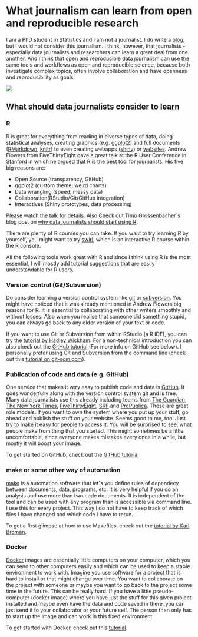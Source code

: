 # What journalism can learn from open and reproducible research

I am a PhD student in Statistics and I am not a journalist. I do write a
[blog](http://heidiseibold.github.io/), but I would not consider this
journalism.  I think, however, that journalists - especially data journalists
and researchers can learn a great deal from one another. And I think that open
and reproducible data journalism can use the same tools and workflows as open
and reproducible science, because both investigate complex topics, often
involve collaboration and have openness and reproducibility as goals.

![](https://upload.wikimedia.org/wikipedia/commons/f/f4/Campagnolo_Tool_Kit_Super_Record_Wooden_Box_Nr._16.jpg) 

## What should data journalists consider to learn
### R
R is great for everything from reading in diverse types of data, doing
statistical analyses, creating graphics (e.g.
[ggplot2](http://docs.ggplot2.org/current/)) and full documents
([RMarkdown](http://rmarkdown.rstudio.com/), [knitr](http://yihui.name/knitr/))
to even creating webapps
([shiny](http://rmarkdown.rstudio.com/authoring_shiny.html)) or
[websites](http://rmarkdown.rstudio.com/rmarkdown_websites.html).  Andrew
Flowers from FiveThirtyEight gave a great talk at the R User Conference in
Stanford in which he argued that R is the best tool for journalists. His five
big reasons are:

- Open Source (transparency, GitHub)
- ggplot2 (custom theme, weird charts)
- Data wrangling (speed, messy data)
- Collaboration(RStudio/Git/GitHub integration)
- Interactives (Shiny prototypes, data processing) 

Please watch the
[talk](https://channel9.msdn.com/Events/useR-international-R-User-conference/useR2016/FiveThirtyEights-data-journalism-workflow-with-R)
for details. Also Check out Timo Grossenbacher`s blog post on [why data
journalists should start using
R](https://timogrossenbacher.ch/2015/12/why-data-journalists-should-start-using-r-in-2016/).

There are plenty of R courses you can take. If you want to try learning R by
yourself, you might want to try [swirl](http://swirlstats.com/), which is an
interactive R course within the R console.

All the following tools work great with R and since I think using R is the most
essential, I will mostly add tutorial suggestions that are easily
understandable for R users. 


### Version control (Git/Subversion)
Do consider learning a version control system like [git]() or
[subversion](). You might have noticed that it was already mentioned in Andrew
Flowers big reasons for R. It is essential to collaborating with other writers
smoothly and without losses. Also when you realise that someone did something
stupid, you can always go back to any older version of your text or code.

If you want to use Git or Subversion from within RStudio (a R IDE), you can try
the [tutorial by Hadley Wickham](http://r-pkgs.had.co.nz/git.html). For a
non-technical introduction you can also check out the [GitHub
tutorial](https://guides.github.com/activities/hello-world/) (For more info on
GitHub see below). I personally prefer using Git and Subversion from the
command line (check out this [tutorial on
git-scm.com](https://git-scm.com/docs/gittutorial)). 


### Publication of code and data (e.g. GitHub)
One service that makes it very easy to publish code and data is
[GitHub](). It goes wonderfully along with the version control 
system git and is free. Many data journalists use this already 
including teams from [The Guardian](), [The New York Times](),
[FiveThirtyEight](), [SRF]() and [ProPublica](). These are great
role models. If you want to own the system where you put up your
stuff, go ahead and publish the stuff on your website. Seems good 
to me, too. Just try to make it easy for people to access it.
You will be surprised to see, what people make from thing that 
you started. This might sometimes be a little uncomfortable, 
since everyone makes mistakes every once in a while, but mostly
it will boost your image.

To get started on GitHub, check out the [GitHub
tutorial](https://guides.github.com/activities/hello-world/)



### make or some other way of automation
[make]() is a automation software that let`s you define rules of dependecy
between documents, data, programs, etc. It is very helpful if you do an
analysis and use more than two code documents. It is independent of the tool
and can be used with any program than is accessible via command line. I use
this for every project.  This way I do not have to keep track of which files I
have changed and which code I have to rerun. 

To get a first glimpse at how to use Makefiles, check out the
[tutorial by Karl Broman](http://kbroman.org/minimal_make/). 

### Docker
[Docker]() images are essentially little computers on your computer, which you
can send to other computers easily and which can be used to keep a stable
environment to work with. Imagine you use software for a project that is hard
to install or that might change over time. You want to collaborate on the
project with someone or maybe you want to go back to the project some time in
the future. This can be really hard. If you have a little pseudo-computer
(docker image) where you have just the stuff for this given project installed
and maybe even have the data and code saved in there, you can just send it to
your collaborator or your future self. The person then only has to start up the
image and can work in this fixed environment.

To get started with Docker, check out this
[tutorial](http://ropenscilabs.github.io/r-docker-tutorial/). 
 




